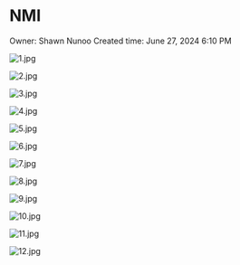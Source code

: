 # NMI

Owner: Shawn Nunoo
Created time: June 27, 2024 6:10 PM

![1.jpg](NMI%205059e093c8534c0f885cc9db638ba8b4/1.jpg)

![2.jpg](NMI%205059e093c8534c0f885cc9db638ba8b4/2.jpg)

![3.jpg](NMI%205059e093c8534c0f885cc9db638ba8b4/3.jpg)

![4.jpg](NMI%205059e093c8534c0f885cc9db638ba8b4/4.jpg)

![5.jpg](NMI%205059e093c8534c0f885cc9db638ba8b4/5.jpg)

![6.jpg](NMI%205059e093c8534c0f885cc9db638ba8b4/6.jpg)

![7.jpg](NMI%205059e093c8534c0f885cc9db638ba8b4/7.jpg)

![8.jpg](NMI%205059e093c8534c0f885cc9db638ba8b4/8.jpg)

![9.jpg](NMI%205059e093c8534c0f885cc9db638ba8b4/9.jpg)

![10.jpg](NMI%205059e093c8534c0f885cc9db638ba8b4/10.jpg)

![11.jpg](NMI%205059e093c8534c0f885cc9db638ba8b4/11.jpg)

![12.jpg](NMI%205059e093c8534c0f885cc9db638ba8b4/12.jpg)